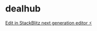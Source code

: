 # dealhub

[Edit in StackBlitz next generation editor ⚡️](https://stackblitz.com/~/github.com/alexnadrius/dealhub)